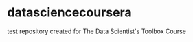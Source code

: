datasciencecoursera
===================

test repository created for The Data Scientist's Toolbox Course
